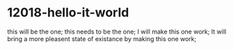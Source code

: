 # 12018-hello-it-world
this will be the one;
this needs to be the one; 
I will make this one work; 
It will bring a more pleasent state of existance by making this one work;
